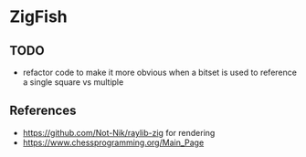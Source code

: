 # ZigFish


## TODO
- refactor code to make it more obvious when a bitset is used to reference a single square vs multiple


## References
- https://github.com/Not-Nik/raylib-zig for rendering
- https://www.chessprogramming.org/Main_Page